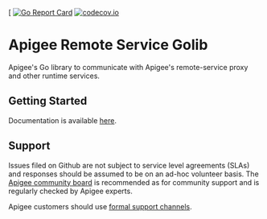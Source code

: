 [![<Build>](https://github.com/apigee/apigee-remote-service-golib/workflows/Build/badge.svg)
[![Go Report Card](https://goreportcard.com/badge/github.com/apigee/apigee-remote-service-golib)](https://goreportcard.com/report/github.com/apigee/apigee-remote-service-golib)
[![codecov.io](https://codecov.io/github/apigee/apigee-remote-service-golib/coverage.svg?branch=master)](https://codecov.io/github/apigee/apigee-remote-service-golib?branch=master)

# Apigee Remote Service Golib

Apigee's Go library to communicate with Apigee's remote-service proxy and other runtime services.

## Getting Started

Documentation is available [here](https://docs.apigee.com/api-platform/envoy-adapter/concepts).

## Support

Issues filed on Github are not subject to service level agreements (SLAs) and responses should be
assumed to be on an ad-hoc volunteer basis. The [Apigee community board](https://community.apigee.com/)
is recommended as for community support and is regularly checked by Apigee experts.

Apigee customers should use [formal support channels](https://cloud.google.com/apigee/support).
